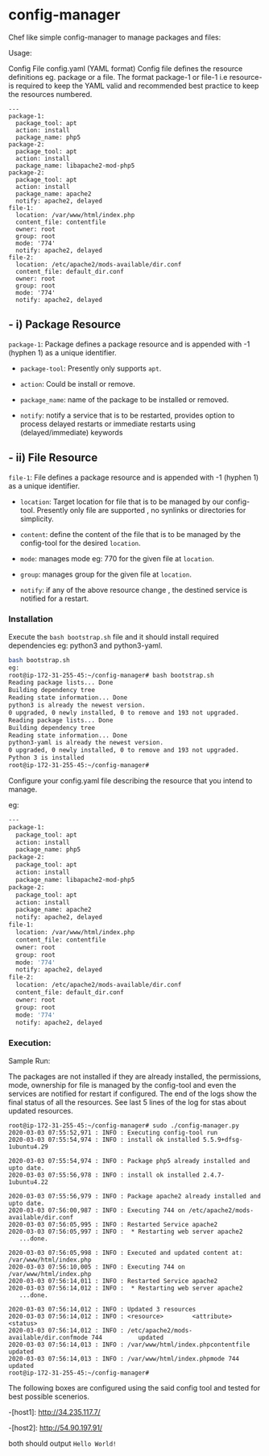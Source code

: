 # config-manager
Chef like simple config-manager to manage packages and files:

Usage:

Config File
config.yaml (YAML format)
Config file defines the resource definitions eg. package or a file. The format package-1 or file-1 i.e resource-<int> is required to 
keep the YAML valid and recommended best practice to keep the resources numbered.

```
---
package-1:
  package_tool: apt
  action: install
  package_name: php5
package-2:
  package_tool: apt
  action: install
  package_name: libapache2-mod-php5
package-2:
  package_tool: apt
  action: install
  package_name: apache2
  notify: apache2, delayed
file-1:
  location: /var/www/html/index.php
  content_file: contentfile
  owner: root
  group: root
  mode: '774'
  notify: apache2, delayed
file-2:
  location: /etc/apache2/mods-available/dir.conf
  content_file: default_dir.conf
  owner: root
  group: root
  mode: '774'
  notify: apache2, delayed
```

## - i) Package Resource
   `package-1`: Package defines a package resource and is appended with -1 (hyphen 1) as a unique identifier.
   - `package-tool`: Presently only supports `apt`.
   
   - `action`: Could be install or remove.
   
   - `package_name`: name of the package to be installed or removed.
   
   - `notify`: notify a service that is to be restarted, provides option to process delayed restarts or immediate restarts using (delayed/immediate) keywords 


## - ii) File Resource 
  `file-1`: File defines a package resource and is appended with -1 (hyphen 1) as a unique identifier.
  - `location`: Target location for file that is to be managed by our config-tool. Presently only file are supported , no synlinks or directories 
            for simplicity.
            
  -  `content`: define the content of the file that is to be managed by the config-tool for the desired `location`.
  
  - `mode`: manages mode eg: 770 for the given file at `location`.
  
  - `group`: manages group for the given file at `location`.
  
  - `notify`: if any of the above resource change , the destined service is notified for a restart.
  

### Installation

Execute the `bash bootstrap.sh` file and it should install required dependencies eg: python3 and python3-yaml. 

```sh
bash bootstrap.sh
eg: 
root@ip-172-31-255-45:~/config-manager# bash bootstrap.sh
Reading package lists... Done
Building dependency tree
Reading state information... Done
python3 is already the newest version.
0 upgraded, 0 newly installed, 0 to remove and 193 not upgraded.
Reading package lists... Done
Building dependency tree
Reading state information... Done
python3-yaml is already the newest version.
0 upgraded, 0 newly installed, 0 to remove and 193 not upgraded.
Python 3 is installed
root@ip-172-31-255-45:~/config-manager#
```

Configure your config.yaml file describing the resource that you intend to manage.

eg:
```sh
---
package-1:
  package_tool: apt
  action: install
  package_name: php5
package-2:
  package_tool: apt
  action: install
  package_name: libapache2-mod-php5
package-2:
  package_tool: apt
  action: install
  package_name: apache2
  notify: apache2, delayed
file-1:
  location: /var/www/html/index.php
  content_file: contentfile
  owner: root
  group: root
  mode: '774'
  notify: apache2, delayed
file-2:
  location: /etc/apache2/mods-available/dir.conf
  content_file: default_dir.conf
  owner: root
  group: root
  mode: '774'
  notify: apache2, delayed
```

### Execution:

Sample Run: 

The packages are not installed if they are already installed, the permissions, mode, ownership for file is managed 
by the config-tool and even the services are notified for restart if configured.
The end of the logs show the final status of all the resources. See last 5 lines of the log for stas about updated resources.

```
root@ip-172-31-255-45:~/config-manager# sudo ./config-manager.py
2020-03-03 07:55:52,971 : INFO : Executing config-tool run
2020-03-03 07:55:54,974 : INFO : install ok installed 5.5.9+dfsg-1ubuntu4.29

2020-03-03 07:55:54,974 : INFO : Package php5 already installed and upto date.
2020-03-03 07:55:56,978 : INFO : install ok installed 2.4.7-1ubuntu4.22

2020-03-03 07:55:56,979 : INFO : Package apache2 already installed and upto date.
2020-03-03 07:56:00,987 : INFO : Executing 744 on /etc/apache2/mods-available/dir.conf
2020-03-03 07:56:05,995 : INFO : Restarted Service apache2
2020-03-03 07:56:05,997 : INFO :  * Restarting web server apache2
   ...done.

2020-03-03 07:56:05,998 : INFO : Executed and updated content at: /var/www/html/index.php
2020-03-03 07:56:10,005 : INFO : Executing 744 on /var/www/html/index.php
2020-03-03 07:56:14,011 : INFO : Restarted Service apache2
2020-03-03 07:56:14,012 : INFO :  * Restarting web server apache2
   ...done.

2020-03-03 07:56:14,012 : INFO : Updated 3 resources
2020-03-03 07:56:14,012 : INFO : <resource>        <attribute>       <status>
2020-03-03 07:56:14,012 : INFO : /etc/apache2/mods-available/dir.confmode 744          updated
2020-03-03 07:56:14,013 : INFO : /var/www/html/index.phpcontentfile       updated
2020-03-03 07:56:14,013 : INFO : /var/www/html/index.phpmode 744          updated
root@ip-172-31-255-45:~/config-manager#
```

The following boxes are configured using the said config tool and tested for best possible scenerios. 



-[host1]: <http://34.235.117.7/>

-[host2]: <http://54.90.197.91/>
 
  
both should output ```Hello World!```

